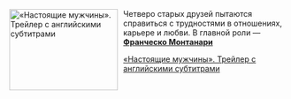 <!--2025-05-21 11:00:40-->
<div class="yb">
  <div class="rss kino_kino"><a href="https://www.kino-teatr.ru/video/49724/" title="«Настоящие мужчины». Трейлер с английскими субтитрами"><img src="https://www.kino-teatr.ru/video/4/2/49724/poster.jpg" width="196" height="147" align="left" hspace="5" style="margin: 0px 10px 0px 5px" alt="«Настоящие мужчины». Трейлер с английскими субтитрами"/></a>Четверо старых друзей пытаются справиться с трудностями в отношениях, карьере и любви. В главной роли — <a href=https://www.kino-teatr.ru/kino/acter/m/euro/426388/works/ target=_blank><strong>Франческо Монтанари</strong></a> <p class="titl"><a href="https://www.kino-teatr.ru/video/49724/">«Настоящие мужчины». Трейлер с английскими субтитрами</a></p></div>
</div>
